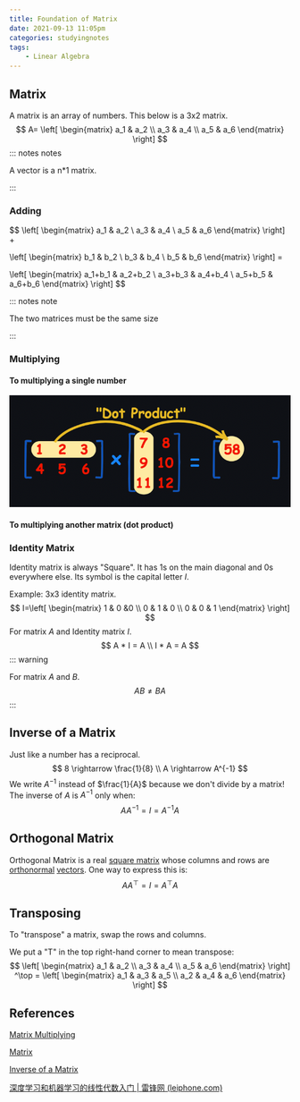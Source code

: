 ```yaml
---
title: Foundation of Matrix
date: 2021-09-13 11:05pm
categories: studyingnotes
tags:
	- Linear Algebra
---
```


## Matrix

A matrix is an array of numbers. This below is a 3x2 matrix.
$$
A=
\left[
\begin{matrix}
a_1 & a_2 \\
a_3 & a_4 \\
a_5 & a_6
\end{matrix}
\right]
$$
::: notes notes

A vector is a n*1 matrix. 

:::

### Adding

$$
\left[
\begin{matrix}
a_1 & a_2 \\
a_3 & a_4 \\
a_5 & a_6
\end{matrix}
\right] +

\left[
\begin{matrix}
b_1 & b_2 \\
b_3 & b_4 \\
b_5 & b_6
\end{matrix}
\right] = 

\left[
\begin{matrix}
a_1+b_1 & a_2+b_2 \\
a_3+b_3 & a_4+b_4 \\
a_5+b_5 & a_6+b_6
\end{matrix}
\right]
$$

::: notes note

The two matrices must be the same size

:::

### Multiplying

#### To multiplying a single number

![](https://github.com/jinchenxiangdan/myBlog/blob/master/docs/.vuepress/public/images/dot-product1.png?raw=true)

#### To multiplying another matrix (dot product)

### Identity Matrix

Identity matrix is always "Square". It has 1s on the main diagonal and 0s everywhere else. Its symbol is the capital letter $I$.

Example: 3x3 identity matrix.
$$
I=\left[
\begin{matrix}
1 & 0 &0 \\
0 & 1 & 0 \\
0 & 0 & 1
\end{matrix}
\right]
$$
For matrix $A$ and Identity matrix $I$.
$$
A * I = A \\
I * A = A
$$
::: warning

For matrix $A$ and $B$.
$$
AB \neq BA
$$
:::

## Inverse of a Matrix

Just like a number has a reciprocal. 
$$
8 \rightarrow \frac{1}{8} \\
A \rightarrow A^{-1}
$$
We write $A^{-1}$ instead of $\frac{1}{A}$ because we don't divide by a matrix! The inverse of $A$ is $A^{-1}$ only when:
$$
AA^{-1}=I=A^{-1}A
$$

## Orthogonal Matrix

Orthogonal Matrix is a real [square matrix](https://en.wikipedia.org/wiki/Square_matrix) whose columns and rows are [orthonormal](https://en.wikipedia.org/wiki/Orthonormality) [vectors](https://en.wikipedia.org/wiki/Vector_(mathematics_and_physics)). One way to express this is: 
$$
AA^{\top}=I=A^{\top}A
$$

## Transposing

To "transpose" a matrix, swap the rows and columns. 

We put a "T" in the top right-hand corner to mean transpose:
$$
\left[
\begin{matrix}
a_1 & a_2 \\
a_3 & a_4 \\
a_5 & a_6
\end{matrix}
\right] ^\top =
\left[
\begin{matrix}
a_1 & a_3 & a_5 \\
a_2 & a_4 & a_6
\end{matrix}
\right]
$$


## References

[Matrix Multiplying](https://www.mathsisfun.com/algebra/matrix-multiplying.html)

[Matrix](https://www.mathsisfun.com/algebra/matrix-introduction.html)

[Inverse of a Matrix](https://www.mathsisfun.com/algebra/matrix-inverse.html)

[深度学习和机器学习的线性代数入门 | 雷锋网 (leiphone.com)](https://www.leiphone.com/category/yanxishe/tvicusTVHQj9OPLy.html)